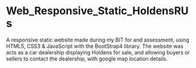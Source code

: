 # Web_Responsive_Static_HoldensRUs
A responsive static website made during my BIT for and assessment, using HTML5, CSS3 &amp; JavaScript with the BootStrap4 library. The website was acts as a car dealership displaying Holdens for sale, and allowing buyers or sellers to contact the dealership, with google map location details.
